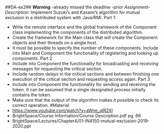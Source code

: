 ##DA-ex2##
***Warning***
 -already missed the deadline
 -prior
*Assignment-Description:*
    Implement Suzuki’s and Kasami’s algorithm for mutual exclusion in a distributed system with Java/RMI.
    Part 1:
 - Write the remote interface and the global framework of the Component class implementing the components of the distributed algorithm.
 - Create the framework for the Main class that will create the Component objects and their threads on a single host.
 - It must be possible to specify the number of these components. Include into Main and Component the functionality of registering and looking up components.
 Part 2
 - Include into Component the functionality for broadcasting and receiving messages for requesting
 the critical section.
 - Include random delays in the critical sections and between finishing one execution of the 
 critical section and requesting access again.
 Part 3
 - Include into Component the functionality for sending and receiving the token. It can be assumed that a single designated process initially contains the token.
 - Make sure that the output of the algorithm makes it possible to check its correct operation.
#Material
 - https://www.youtube.com/watch?v=aWne_qIR2XI
 - BrightSpace/Course Information/Course Description.pdf pg. 66
 - BrightSpace/Lectures/Chapter4/01-IN4150-mutual-exclusion-2019-2020.ppt
